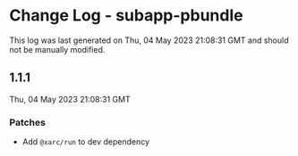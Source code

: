 # Change Log - subapp-pbundle

This log was last generated on Thu, 04 May 2023 21:08:31 GMT and should not be manually modified.

## 1.1.1
Thu, 04 May 2023 21:08:31 GMT

### Patches

- Add `@xarc/run` to dev dependency

